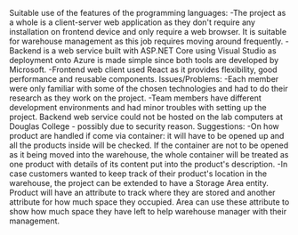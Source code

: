 Suitable use of the features of the programming languages:
-The project as a whole is a client-server web application as they don't require any installation on frontend device and only require a web browser. It is suitable for warehouse management as this job requires moving around frequently.
-Backend is a web service built with ASP.NET Core using Visual Studio as deployment onto Azure is made simple since both tools are developed by Microsoft.
-Frontend web client used React as it provides flexibility, good performance and reusable components.
Issues/Problems:
-Each member were only familiar with some of the chosen technologies and had to do their research as they work on the project.
-Team members have different development environments and had minor troubles with setting up the project. Backend web service could not be hosted on the lab computers at Douglas College - possibly due to security reason.
Suggestions:
-On how product are handled if come via container: it will have to be opened up and all the products inside will be checked. If the container are not to be opened as it being moved into the warehouse, the whole container will be treated as one product with details of its content put into the product's description.
-In case customers wanted to keep track of their product's location in the warehouse, the project can be extended to have a Storage Area entity. Product will have an attribute to track where they are stored and another attribute for how much space they occupied. Area can use these attribute to show how much space they have left to help warehouse manager with their management.